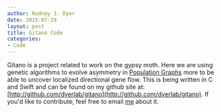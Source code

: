 ```yaml
---
author: Rodney J. Dyer
date: 2015-07-29
layout: post
title: Gitano Code
categories: 
- Code
---
```

Gitano is a project related to work on the gypsy moth.  Here we are using genetic algorithms to evolve asymmetry in [Population Graphs](http://dyerlab.bio.vcu.edu/tag/population-graphs/) more to be able to uncover localized directional gene flow.  This is being written in C and Swift and can be found on my github site at: [http://github.com/dyerlab/gitano](http://github.com/dyerlab/gitano).  If you'd like to contribute, feel free to email [me](mailto:rjdyer@vcu.edu) about it.
